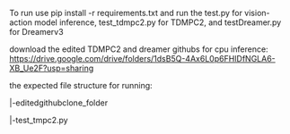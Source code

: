 To run use pip install -r requirements.txt and run the test.py for vision-action model inference, test_tdmpc2.py for TDMPC2, and testDreamer.py for Dreamerv3

download the edited TDMPC2 and dreamer githubs for cpu inference: 
https://drive.google.com/drive/folders/1dsB5Q-4Ax6L0p6FHIDfNGLA6-XB_Ue2F?usp=sharing

the expected file structure for running:

|-editedgithubclone_folder

|-test_tmpc2.py
